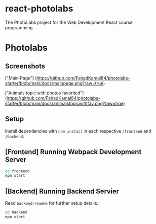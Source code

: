 # react-photolabs
The PhotoLabs project for the Web Development React course programming.

# Photolabs
## Screenshots
["Main Page"] (https://github.com/FahadKamal84/photolabs-starter/blob/main/docs/mainpage.png?raw=true)


["Animals topic with photos favorited"] (https://github.com/FahadKamal84/photolabs-starter/blob/main/docs/animalstopicwithfav.png?raw=true)

## Setup

Install dependencies with `npm install` in each respective `/frontend` and `/backend`.

## [Frontend] Running Webpack Development Server

```sh
cd frontend
npm start
```

## [Backend] Running Backend Servier

Read `backend/readme` for further setup details.

```sh
cd backend
npm start
```
